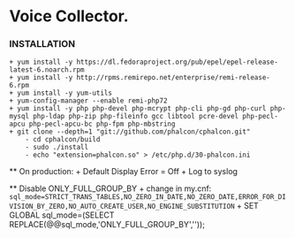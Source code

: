 # Voice Collector.

### INSTALLATION
    + yum install -y https://dl.fedoraproject.org/pub/epel/epel-release-latest-6.noarch.rpm
    + yum install -y http://rpms.remirepo.net/enterprise/remi-release-6.rpm
    + yum install -y yum-utils
    + yum-config-manager --enable remi-php72
    + yum install -y php php-devel php-mcrypt php-cli php-gd php-curl php-mysql php-ldap php-zip php-fileinfo gcc libtool pcre-devel php-pecl-apcu php-pecl-apcu-bc php-fpm php-mbstring
    + git clone --depth=1 "git://github.com/phalcon/cphalcon.git"
        - cd cphalcon/build
        - sudo ./install
        - echo "extension=phalcon.so" > /etc/php.d/30-phalcon.ini

** On production:
    + Default Display Error = Off
    + Log to syslog

** Disable ONLY_FULL_GROUP_BY
    + change in my.cnf:
        <code>sql_mode=STRICT_TRANS_TABLES,NO_ZERO_IN_DATE,NO_ZERO_DATE,ERROR_FOR_DIVISION_BY_ZERO,NO_AUTO_CREATE_USER,NO_ENGINE_SUBSTITUTION</code>
    + SET GLOBAL sql_mode=(SELECT REPLACE(@@sql_mode,'ONLY_FULL_GROUP_BY',''));
